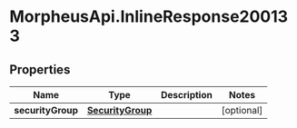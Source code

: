 # MorpheusApi.InlineResponse200133

## Properties

Name | Type | Description | Notes
------------ | ------------- | ------------- | -------------
**securityGroup** | [**SecurityGroup**](SecurityGroup.md) |  | [optional] 


